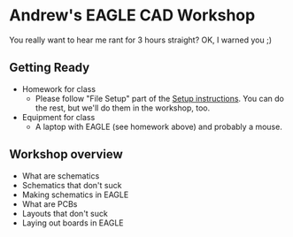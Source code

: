 # Andrew's EAGLE CAD Workshop

You really want to hear me rant for 3 hours straight? OK, I warned you ;)

## Getting Ready

- Homework for class
   - Please follow "File Setup" part of the [Setup instructions](https://github.com/andrewgreenberg/eaglecad-workshop/blob/master/EAGLE-CAD-Setup.md). You can do the rest, but we'll do them in the workshop, too.
- Equipment for class
   - A laptop with EAGLE (see homework above) and probably a mouse.

## Workshop overview

- What are schematics
- Schematics that don't suck
- Making schematics in EAGLE
- What are PCBs
- Layouts that don't suck
- Laying out boards in EAGLE



